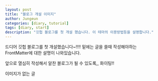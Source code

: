 ```yaml
---
layout: post
title: "블로그 개설 이미지"
author: Jungeun
categories: [diary, tutorial]
tags: [diary, start]
description: "깃헙 블로그를 첫 개설 했습니다. 이 테마의 이용방법등을 설명합니다."
---
```


드디어 깃헙 블로그를 첫 개설했습니다~!!!!
밑에는 글을 쓸때 작성해야하는 FrontMatter에 대한 설명이 나와있습니다.

앞으로 열심히 작성해서 알찬 블로그가 될 수 있도록,, 화이팅!!

이미지가 없는 글
